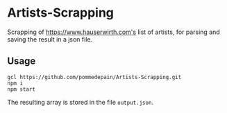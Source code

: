 # Artists-Scrapping

Scrapping of https://www.hauserwirth.com's list of artists, for parsing and saving the result in a json file.

## Usage

```
gcl https://github.com/pommedepain/Artists-Scrapping.git
npm i
npm start
```

The resulting array is stored in the file `output.json`. 
